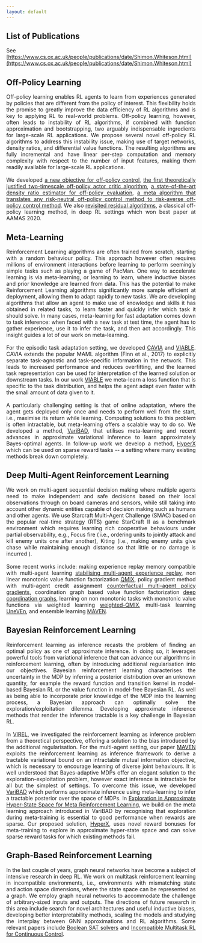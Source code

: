 ```yaml
---
layout: default
---
```


## List of Publications
See [https://www.cs.ox.ac.uk/people/publications/date/Shimon.Whiteson.html](https://www.cs.ox.ac.uk/people/publications/date/Shimon.Whiteson.html)

## Off-Policy Learning 

<div align="justify"> Off-policy learning enables RL agents to learn from experiences generated by policies that are different from the policy of interest. This flexibility holds the promise to greatly improve the data efficiency of RL algorithms and is key to applying RL to real-world problems. Off-policy learning, however, often leads to instability of RL algorithms, if combined with function approximation and bootstrapping, two arguably indispensable ingredients for large-scale RL applications. We propose several novel off-policy RL algorithms to address this instability issue, making use of target networks, density ratios, and differential value functions. The resulting algorithms are fully incremental and have linear per-step computation and memory complexity with respect to the number of input features, making them readily available for large-scale RL applications. </div>
<br />

<div align="justify"> We developed <a href="https://arxiv.org/abs/1903.11329">a new objective for off-policy control</a>, <a href="https://arxiv.org/abs/1911.04384">the first theoretically justified two-timescale off-policy actor critic algorithm</a>, <a href="https://arxiv.org/abs/2001.11113">a state-of-the-art density ratio estimator for off-policy evaluation</a>, <a href="https://arxiv.org/abs/2004.10888">a meta algorithm that translates any risk-neutral off-policy control method to risk-averse off-policy control method</a>. We also <a href="https://arxiv.org/abs/1905.01072">revisited residual algorithms</a>, a classical off-policy learning method, in deep RL settings which won best paper at AAMAS 2020. </div> 


## Meta-Learning

<div align="justify"> Reinforcement Learning algorithms are often trained from scratch, starting with a random behaviour policy. This approach however often requires millions of environment interactions before learning to perform seemingly simple tasks such as playing a game of PacMan. One way to accelerate learning is via meta-learning, or learning to learn, where inductive biases and prior knowledge are learned from data. This has the potential to make Reinforcement Learning algorithms significantly more sample efficient at deployment, allowing them to adapt rapidly to new tasks. We are developing algorithms that allow an agent to make use of knowledge and skills it has obtained in related tasks, to learn faster and quickly infer which task it should solve. In many cases, meta-learning for fast adaptation comes down to task inference: when faced with a new task at test time, the agent has to gather experience, use it to infer the task, and then act accordingly. This insight guides a lot of our work on meta-learning. </div>
<br />

<div align="justify"> For the episodic task adaptation setting, we developed <a href="https://arxiv.org/abs/1810.03642">CAVIA</a> and <a href="https://arxiv.org/abs/1911.13159">VIABLE</a>. CAVIA extends the popular MAML algorithm (Finn et al., 2017) to explicitly separate task-agnostic and task-specific information in the network. This leads to increased performance and reduces overfitting, and the learned task representation can be used for interpretation of the learned solution or downstream tasks. In our work <a href="https://arxiv.org/abs/1911.13159">VIABLE</a> we meta-learn a loss function that is specific to the task distribution, and helps the agent adapt even faster with the small amount of data given to it. </div>
<br />

<div align="justify"> A particularly challenging setting is that of online adaptation, where the agent gets deployed only once and needs to perform well from the start, i.e., maximise its return while learning. Computing solutions to this problem is often intractable, but meta-learning offers a scalable way to do so. We developed a method, <a href="https://arxiv.org/abs/1910.08348">VariBAD</a>, that utilises meta-learning and recent advances in approximate variational inference to learn approximately Bayes-optimal agents. In follow-up work we develop a method, <a href="https://arxiv.org/abs/2010.01062">HyperX</a> which can be used on sparse reward tasks -- a setting where many existing methods break down completely.</div>


## Deep Multi-Agent Reinforcement Learning

<div align="justify"> We work on multi-agent sequential decision making where multiple agents need to make independent and safe decisions based on their local observations through on board cameras and sensors, while still taking into account other dynamic entities capable of decision making such as humans and other agents. We use Starcraft Multi-Agent Challenge (SMAC) based on the popular real-time strategy (RTS) game StarCraft II as a benchmark environment which requires learning rich cooperative behaviours under partial observability, e.g., Focus fire ( i.e., ordering units to jointly attack and kill enemy units one after another), Kiting (i.e., making enemy units give chase while maintaining enough distance so that little or no damage is incurred ). </div>
<br />

<div align="justify"> Some recent works include: making experience replay memory compatible with multi-agent learning <a href="https://arxiv.org/abs/1702.08887">stabilising multi-agent experience replay</a>, non linear monotonic value function factorization <a href="https://arxiv.org/abs/2003.08839">QMIX</a>, policy gradient method with multi-agent credit assignment <a href="https://arxiv.org/abs/1705.08926">counterfactual multi-agent policy gradients</a>, coordination graph based value function factorization <a href="https://arxiv.org/abs/1910.00091">deep coordination graphs</a>,  learning on non monotonic tasks with monotonic value functions via weighted learning <a href="https://arxiv.org/abs/2006.10800">weighted-QMIX</a>, multi-task learning <a href="https://arxiv.org/abs/2010.02974">UneVEn</a>, and ensemble learning <a href="http://www.cs.ox.ac.uk/people/shimon.whiteson/pubs/mahajannips19.pdf">MAVEN</a>. </div>


## Bayesian Reinforcement Learning

<div align="justify"> Reinforcement learning as inference recasts the problem of finding an optimal policy as one of approximate inference. In doing so, it leverages powerful tools from variational inference that can advance our algorithms in reinforcement learning, often by introducing additional regularisation into our objectives. Bayesian reinforcement learning characterises the uncertainty in the MDP by inferring a posterior distribution over an unknown quantity, for example the reward function and transition kernel in model-based Bayesian RL or the value function in model-free Bayesian RL. As well as being able to incorporate prior knowledge of the MDP into the learning process, a Bayesian approach can optimally solve the exploration/exploitation dilemma. Developing approximate inference methods that render the inference tractable is a key challenge in Bayesian RL. </div>
<br />

<div align="justify"> In <a href="https://arxiv.org/pdf/1910.07483.pdf">VIREL</a>, we investigated the reinforcement learning as inference problem from a theoretical perspective, offering a solution to the bias introduced by the additional regularisation. For the multi-agent setting, our paper <a href="https://arxiv.org/pdf/1910.07483.pdf">MAVEN</a> exploits the reinforcement learning as inference framework to derive a tractable variational bound on an intractable mutual information objective, which is necessary to encourage learning of diverse joint behaviours. It is well understood that Bayes-adaptive MDPs offer an elegant solution to the exploration-exploitation problem, however exact inference is intractable for all but the simplest of settings. To overcome this issue, we developed <a href="https://arxiv.org/pdf/1910.08348.pdf">VariBAD</a> which performs approximate inference using meta-learning to infer a tractable posterior over the space of MDPs. In <a href="https://arxiv.org/pdf/2010.01062.pdf">Exploration in Approximate Hyper-State Space for Meta Reinforcement Learning</a>, we build on the meta learning approach introduced in VariBAD by recognising that exploration during meta-training is essential to good performance when rewards are sparse. Our proposed solution, <a href="https://arxiv.org/abs/2010.01062">HyperX</a>, uses novel reward bonuses for meta-training to explore in approximate hyper-state space and can solve sparse reward tasks for which existing methods fail. </div>


## Graph-Based Reinforcement Learning

<div align="justify"> In the last couple of years, graph neural networks have become a subject of intensive research in deep RL. We work on multitask reinforcement learning in incompatible environments, i.e., environments with mismatching state and action space dimensions, where the state space can be represented as a graph.  We employ graph neural networks to accommodate the challenge of arbitrary-sized inputs and outputs. The directions of future research in this area include search for novel architectures and useful inductive biases, developing better interpretability methods, scaling the models and studying the interplay between GNN approximations and RL algorithms. Some relevant papers include <a href="https://arxiv.org/abs/1909.11830">Boolean SAT solvers</a> and <a href="https://arxiv.org/abs/2010.01856">Incompatible Multitask RL for Continuous Control</a>. </div>
